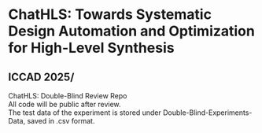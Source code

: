# ChatHLS: Towards Systematic Design Automation and Optimization for High-Level Synthesis
## ICCAD 2025/ 
ChatHLS: Double-Blind Review Repo  
All code will be public after review.  
The test data of the experiment is stored under Double-Blind-Experiments-Data, saved in .csv format.

